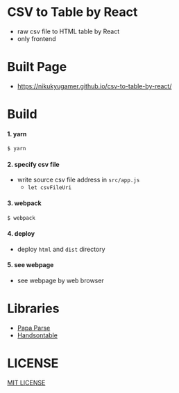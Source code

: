 # CSV to Table by React
- raw csv file to HTML table by React
- only frontend

# Built Page
- https://nikukyugamer.github.io/csv-to-table-by-react/

# Build

#### 1. yarn
```bash
$ yarn
```

#### 2. specify csv file
- write source csv file address in `src/app.js`
    - `let csvFileUri`

#### 3. webpack
```bash
$ webpack
```

#### 4. deploy
- deploy `html` and `dist` directory

#### 5. see webpage
- see webpage by web browser

# Libraries
- [Papa Parse](https://www.papaparse.com/)
- [Handsontable](https://handsontable.com/)

# LICENSE
[MIT LICENSE](/LICENSE)
